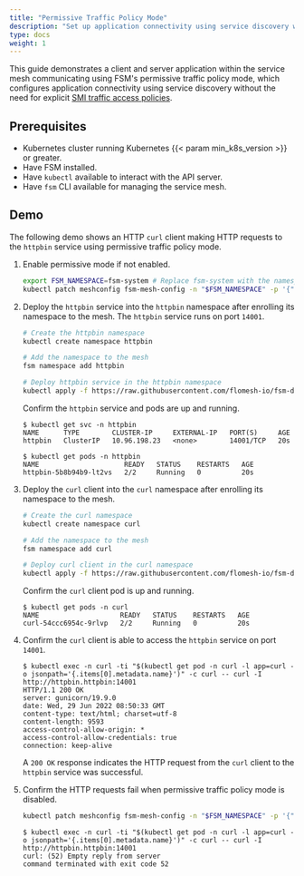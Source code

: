 ```yaml
---
title: "Permissive Traffic Policy Mode"
description: "Set up application connectivity using service discovery without explicit SMI policies"
type: docs
weight: 1
---
```


This guide demonstrates a client and server application within the service mesh communicating using FSM's permissive traffic policy mode, which configures application connectivity using service discovery without the need for explicit [SMI traffic access policies](https://github.com/servicemeshinterface/smi-spec/blob/main/apis/traffic-access/v1alpha3/traffic-access.md).

## Prerequisites

- Kubernetes cluster running Kubernetes {{< param min_k8s_version >}} or greater.
- Have FSM installed.
- Have `kubectl` available to interact with the API server.
- Have `fsm` CLI available for managing the service mesh.

## Demo

The following demo shows an HTTP `curl` client making HTTP requests to the `httpbin` service using permissive traffic policy mode.

1. Enable permissive mode if not enabled.

    ```bash
    export FSM_NAMESPACE=fsm-system # Replace fsm-system with the namespace where FSM is installed
    kubectl patch meshconfig fsm-mesh-config -n "$FSM_NAMESPACE" -p '{"spec":{"traffic":{"enablePermissiveTrafficPolicyMode":true}}}'  --type=merge
    ```

1. Deploy the `httpbin` service into the `httpbin` namespace after enrolling its namespace to the mesh. The `httpbin` service runs on port `14001`.

    ```bash
    # Create the httpbin namespace
    kubectl create namespace httpbin

    # Add the namespace to the mesh
    fsm namespace add httpbin

    # Deploy httpbin service in the httpbin namespace
    kubectl apply -f https://raw.githubusercontent.com/flomesh-io/fsm-docs/{{< param fsm_branch >}}/manifests/samples/httpbin/httpbin.yaml -n httpbin
    ```

    Confirm the `httpbin` service and pods are up and running.

    ```console
    $ kubectl get svc -n httpbin
    NAME      TYPE        CLUSTER-IP     EXTERNAL-IP   PORT(S)     AGE
    httpbin   ClusterIP   10.96.198.23   <none>        14001/TCP   20s
    ```

    ```console
    $ kubectl get pods -n httpbin
    NAME                     READY   STATUS    RESTARTS   AGE
    httpbin-5b8b94b9-lt2vs   2/2     Running   0          20s
    ```

1. Deploy the `curl` client into the `curl` namespace after enrolling its namespace to the mesh.

    ```bash
    # Create the curl namespace
    kubectl create namespace curl

    # Add the namespace to the mesh
    fsm namespace add curl

    # Deploy curl client in the curl namespace
    kubectl apply -f https://raw.githubusercontent.com/flomesh-io/fsm-docs/{{< param fsm_branch >}}/manifests/samples/curl/curl.yaml -n curl
    ```

    Confirm the `curl` client pod is up and running.

    ```console
    $ kubectl get pods -n curl
    NAME                    READY   STATUS    RESTARTS   AGE
    curl-54ccc6954c-9rlvp   2/2     Running   0          20s
    ```

1. Confirm the `curl` client is able to access the `httpbin` service on port `14001`.

    ```console
    $ kubectl exec -n curl -ti "$(kubectl get pod -n curl -l app=curl -o jsonpath='{.items[0].metadata.name}')" -c curl -- curl -I http://httpbin.httpbin:14001
    HTTP/1.1 200 OK
    server: gunicorn/19.9.0
    date: Wed, 29 Jun 2022 08:50:33 GMT
    content-type: text/html; charset=utf-8
    content-length: 9593
    access-control-allow-origin: *
    access-control-allow-credentials: true
    connection: keep-alive
    ```

    A `200 OK` response indicates the HTTP request from the `curl` client to the `httpbin` service was successful.

1. Confirm the HTTP requests fail when permissive traffic policy mode is disabled.

    ```bash
    kubectl patch meshconfig fsm-mesh-config -n "$FSM_NAMESPACE" -p '{"spec":{"traffic":{"enablePermissiveTrafficPolicyMode":false}}}'  --type=merge
    ```

    ```console
    $ kubectl exec -n curl -ti "$(kubectl get pod -n curl -l app=curl -o jsonpath='{.items[0].metadata.name}')" -c curl -- curl -I http://httpbin.httpbin:14001
    curl: (52) Empty reply from server
    command terminated with exit code 52
    ```
